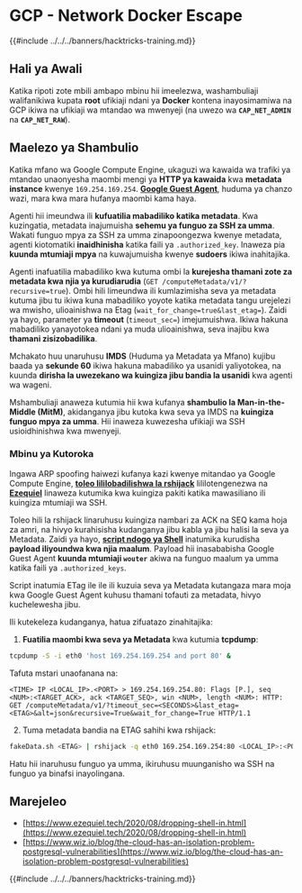 # GCP - Network Docker Escape

{{#include ../../../banners/hacktricks-training.md}}

## Hali ya Awali

Katika ripoti zote mbili ambapo mbinu hii imeelezwa, washambuliaji walifanikiwa kupata **root** ufikiaji ndani ya **Docker** kontena inayosimamiwa na GCP ikiwa na ufikiaji wa mtandao wa mwenyeji (na uwezo wa **`CAP_NET_ADMIN`** na **`CAP_NET_RAW`**).

## Maelezo ya Shambulio

Katika mfano wa Google Compute Engine, ukaguzi wa kawaida wa trafiki ya mtandao unaonyesha maombi mengi ya **HTTP ya kawaida** kwa **metadata instance** kwenye `169.254.169.254`. [**Google Guest Agent**](https://github.com/GoogleCloudPlatform/guest-agent), huduma ya chanzo wazi, mara kwa mara hufanya maombi kama haya.

Agenti hii imeundwa ili **kufuatilia mabadiliko katika metadata**. Kwa kuzingatia, metadata inajumuisha **sehemu ya funguo za SSH za umma**. Wakati funguo mpya za SSH za umma zinapoongezwa kwenye metadata, agenti kiotomatiki **inaidhinisha** katika faili ya `.authorized_key`. Inaweza pia **kuunda mtumiaji mpya** na kuwajumuisha kwenye **sudoers** ikiwa inahitajika.

Agenti inafuatilia mabadiliko kwa kutuma ombi la **kurejesha thamani zote za metadata kwa njia ya kurudiarudia** (`GET /computeMetadata/v1/?recursive=true`). Ombi hili limeundwa ili kumlazimisha seva ya metadata kutuma jibu tu ikiwa kuna mabadiliko yoyote katika metadata tangu urejelezi wa mwisho, ulioainishwa na Etag (`wait_for_change=true&last_etag=`). Zaidi ya hayo, parameter ya **timeout** (`timeout_sec=`) imejumuishwa. Ikiwa hakuna mabadiliko yanayotokea ndani ya muda ulioainishwa, seva inajibu kwa **thamani zisizobadilika**.

Mchakato huu unaruhusu **IMDS** (Huduma ya Metadata ya Mfano) kujibu baada ya **sekunde 60** ikiwa hakuna mabadiliko ya usanidi yaliyotokea, na kuunda **dirisha la uwezekano wa kuingiza jibu bandia la usanidi** kwa agenti wa wageni.

Mshambuliaji anaweza kutumia hii kwa kufanya **shambulio la Man-in-the-Middle (MitM)**, akidanganya jibu kutoka kwa seva ya IMDS na **kuingiza funguo mpya za umma**. Hii inaweza kuwezesha ufikiaji wa SSH usioidhinishwa kwa mwenyeji.

### Mbinu ya Kutoroka

Ingawa ARP spoofing haiwezi kufanya kazi kwenye mitandao ya Google Compute Engine, [**toleo lililobadilishwa la rshijack**](https://github.com/ezequielpereira/rshijack) lililotengenezwa na [**Ezequiel**](https://www.ezequiel.tech/2020/08/dropping-shell-in.html) linaweza kutumika kwa kuingiza pakiti katika mawasiliano ili kuingiza mtumiaji wa SSH.

Toleo hili la rshijack linaruhusu kuingiza nambari za ACK na SEQ kama hoja za amri, na hivyo kurahisisha kudanganya jibu kabla ya jibu halisi la seva ya Metadata. Zaidi ya hayo, [**script ndogo ya Shell**](https://gist.github.com/ezequielpereira/914c2aae463409e785071213b059f96c#file-fakedata-sh) inatumika kurudisha **payload iliyoundwa kwa njia maalum**. Payload hii inasababisha Google Guest Agent **kuunda mtumiaji `wouter`** akiwa na funguo maalum ya umma katika faili ya `.authorized_keys`.

Script inatumia ETag ile ile ili kuzuia seva ya Metadata kutangaza mara moja kwa Google Guest Agent kuhusu thamani tofauti za metadata, hivyo kuchelewesha jibu.

Ili kutekeleza kudanganya, hatua zifuatazo zinahitajika:

1. **Fuatilia maombi kwa seva ya Metadata** kwa kutumia **tcpdump**:
```bash
tcpdump -S -i eth0 'host 169.254.169.254 and port 80' &
```
Tafuta mstari unaofanana na:
```
<TIME> IP <LOCAL_IP>.<PORT> > 169.254.169.254.80: Flags [P.], seq <NUM>:<TARGET_ACK>, ack <TARGET_SEQ>, win <NUM>, length <NUM>: HTTP: GET /computeMetadata/v1/?timeout_sec=<SECONDS>&last_etag=<ETAG>&alt=json&recursive=True&wait_for_change=True HTTP/1.1
```
2. Tuma metadata bandia na ETAG sahihi kwa rshijack:
```bash
fakeData.sh <ETAG> | rshijack -q eth0 169.254.169.254:80 <LOCAL_IP>:<PORT> <TARGET_SEQ> <TARGET_ACK>; ssh -i id_rsa -o StrictHostKeyChecking=no wouter@localhost
```
Hatu hii inaruhusu funguo ya umma, ikiruhusu muunganisho wa SSH na funguo ya binafsi inayolingana.

## Marejeleo

- [https://www.ezequiel.tech/2020/08/dropping-shell-in.html](https://www.ezequiel.tech/2020/08/dropping-shell-in.html)
- [https://www.wiz.io/blog/the-cloud-has-an-isolation-problem-postgresql-vulnerabilities](https://www.wiz.io/blog/the-cloud-has-an-isolation-problem-postgresql-vulnerabilities)

{{#include ../../../banners/hacktricks-training.md}}
